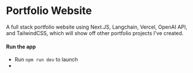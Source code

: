 # Portfolio Website
A full stack portfolio website using Next.JS, Langchain, Vercel, OpenAI API, and TailwindCSS, which will show off other portfolio projects I've created.

#### Run the app 
- Run `npm run dev` to launch
- 
